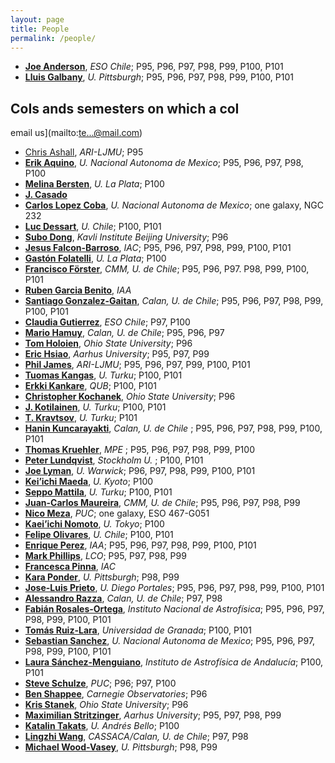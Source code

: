 ```yaml
---
layout: page
title: People
permalink: /people/
---
```

* [__Joe Anderson__](mailto:janderso@eso.org), _ESO Chile_; P95, P96, P97, P98, P99, P100, P101
* [__Lluis Galbany__](mailto:lluisgalbany@gmail.com), _U. Pittsburgh_; P95, P96, P97, P98, P99, P100, P101

## CoIs ands semesters on which a coI

email us](mailto:te...@mail.com)

* [Chris Ashall](mailto:c.ashall@2013.ljmu.ac.uk‎), _ARI-LJMU_; P95
* [__Erik Aquino__](mailto:eaquino@astro.unam.mx), _U. Nacional Autonoma de Mexico_; P95, P96, P97, P98, P100
* [__Melina Bersten__](mailto:mbersten@fcaglp.unlp.edu.ar), _U. La Plata_; P100
* [__J. Casado__](mailto:gurzmar@gmail.com)
* [__Carlos Lopez Coba__](mailto:carlos.lopezcoba@gmail.com), _U. Nacional Autonoma de Mexico_; one galaxy, NGC 232
* [__Luc Dessart__](mailto:luc.dessart@oca.eu), _U. Chile_; P100, P101
* [__Subo Dong__](mailto:dongsubo@pku.edu.cn), _Kavli Institute Beijing University_; P96
* [__Jesus Falcon-Barroso__](mailto:jfalcon@iac.es), _IAC_; P95, P96, P97, P98, P99, P100, P101
* [__Gastón Folatelli__](mailto:gaston@fcaglp.unlp.edu.ar), _U. La Plata_; P100
* [__Francisco Förster__](mailto:francisco.forster@gmail.com), _CMM, U. de Chile_; P95, P96, P97. P98, P99, P100, P101
* [__Ruben Garcia Benito__](mailto:rgb@iaa.es), _IAA_
* [__Santiago Gonzalez-Gaitan__](mailto:gongsale@gmail.com), _Calan, U. de Chile_; P95, P96, P97, P98, P99, P100, P101
* [__Claudia Gutierrez__](mailto:cgutierr@eso.org), _ESO Chile_; P97, P100
* [__Mario Hamuy__](mailto:mhamuy@das.uchile.cl), _Calan, U. de Chile_; P95, P96, P97
* [__Tom Holoien__](mailto:tholoien@gmail.com), _Ohio State University_; P96
* [__Eric Hsiao__](mailto:yichi.hsiao@gmail.com), _Aarhus University_; P95, P97, P99
* [__Phil James__](mailto:P.A.James@ljmu.ac.uk), _ARI-LJMU_; P95, P96, P97, P99, P100, P101
* [__Tuomas Kangas__](mailto:tjakan@utu.fi), _U. Turku_; P100, P101
* [__Erkki Kankare__](mailto:E.Kankare@qub.ac.uk), _QUB_; P100, P101
* [__Christopher Kochanek__](mailto:kochanek.1@osu.edu), _Ohio State University_; P96
* [__J. Kotilainen__](mailto:jarkot@utu.fi), _U. Turku_; P100, P101
* [__T. Kravtsov__](mailto:), _U. Turku_; P101
* [__Hanin Kuncarayakti__](mailto:hanin@das.uchile.cl), _Calan, U. de Chile_ ; P95, P96, P97, P98, P99, P100, P101
* [__Thomas Kruehler__](mailto:t.kruehler@gmail.com), _MPE_ ; P95, P96, P97, P98, P99, P100
* [__Peter Lundqvist__](mailto:peter@astro.su.se), _Stockholm U._ ; P100, P101
* [__Joe Lyman__](mailto:J.D.Lyman@warwick.ac.uk), _U. Warwick_; P96, P97, P98, P99, P100, P101
* [__Kei’ichi Maeda__](mailto:keiichi.maeda@kusastro.kyoto-u.ac.jp), _U. Kyoto_; P100
* [__Seppo Mattila__](mailto:sepmat@utu.fi), _U. Turku_; P100, P101
* [__Juan-Carlos Maureira__](mailto:jmaureir@gmail.com), _CMM, U. de Chile_; P95, P96, P97, P98, P99
* [__Nico Meza__](mailto:nicomezare@gmail.com), _PUC_; one galaxy, ESO 467-G051
* [__Kaei’ichi Nomoto__](mailto:nomoto@astron.s.u-tokyo.ac.jp), _U. Tokyo_; P100
* [__Felipe Olivares__](mailto:f.olivares.e@gmail.com), _U. Chile_; P100, P101
* [__Enrique Perez__](mailto:eperez@iaa.es), _IAA_; P95, P96, P97, P98, P99, P100, P101
* [__Mark Phillips__](mailto:mmp@lco.cl), _LCO_; P95, P97, P98, P99
* [__Francesca Pinna__](mailto:fpinna@iac.es), _IAC_
* [__Kara Ponder__](mailto:kap146@pitt.edu), _U. Pittsburgh_; P98, P99
* [__Jose-Luis Prieto__](mailto:jose.prietok@mail.udp.cl), _U. Diego Portales_; P95, P96, P97, P98, P99, P100, P101
* [__Alessandro Razza__](mailto:alessandro.razza0@gmail.com), _Calan, U. de Chile_; P97, P98
* [__Fabián Rosales-Ortega__](mailto:f.rosales.ortega@gmail.com), _Instituto Nacional de Astrofísica_; P95, P96, P97, P98, P99, P100, P101
* [__Tomás Ruiz-Lara__](mailto:‎tomasruizlara@gmail.com), _Universidad de Granada_; P100, P101
* [__Sebastian Sanchez__](mailto:sfsanchez@astro.unam.mx‎), _U. Nacional Autonoma de Mexico_; P95, P96, P97, P98, P99, P100, P101
* [__Laura Sánchez-Menguiano__](mailto:lausan89@gmail.com), _Instituto de Astrofísica de Andalucía_; P100, P101
* [__Steve Schulze__](mailto:sschulze@astro.puc.cl), _PUC_; P96; P97, P100
* [__Ben Shappee__](mailto:bshappee@obs.carnegiescience.edu), _Carnegie Observatories_; P96
* [__Kris Stanek__](mailto:stanek.32@osu.edu), _Ohio State University_; P96
* [__Maximilian Stritzinger__](mailto:max@phys.au.dk), _Aarhus University_; P95, P97, P98, P99
* [__Katalin Takats__](mailto:ktakats@gmail.com), _U. Andrés Bello_; P100
* [__Lingzhi Wang__](mailto:wanglingzhi@bao.ac.cn), _CASSACA/Calan, U. de Chile_; P97, P98
* [__Michael Wood-Vasey__](mailto:wmwv@pitt.edu), _U. Pittsburgh_; P98, P99